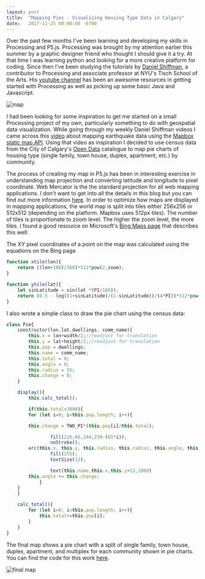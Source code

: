 ```yaml
---
layout: post
title:  "Mapping Pies - Visualizing Housing Type Data in Calgary"
date:   2017-11-25 00:00:00 -0700
---
```

Over the past few months I've been learning and developing my skills in Processing and P5.js. Processing was brought by my attention earlier this summer by a graphic designer friend who thought I should give it a try. At that time I was learning python and looking for a more creative platform for coding. Since then I've been studying the tutorials by [Daniel Shiffman](http://shiffman.net/), a contributor to Processing and associate professor at NYU's Tisch School of the Arts. His [youtube channel](https://www.youtube.com/channel/UCvjgXvBlbQiydffZU7m1_aw) has been an awesome resources in getting started with Processing as well as picking up some basic Java and Javascript.

![map](https://s3-us-west-2.amazonaws.com/smohiudd.github.co/mapping-pies/mapping-pies-single.gif)

I had been looking for some inspiration to get me started on a small Processing project of my own, particularly something to do with geospatial data visualization. While going through my weekly Daniel Shiffman videos I came across this [video](https://www.youtube.com/watch?v=ZiYdOwOrGyc&list=PLRqwX-V7Uu6a-SQiI4RtIwuOrLJGnel0r&index=11) about mapping earthquake data using the [Mapbox static map API](https://www.mapbox.com/api-documentation/#static). Using that video as inspiration I decided to use census data from the City of Calgary's [Open Data](https://data.calgary.ca/) catalogue to map pie charts of housing type (single family, town house, duplex, apartment, etc.) by community.

The process of creating my map in P5.js has been in interesting exercise in understanding map projection and converting latitude and longitude to pixel coordinate. Web Mercator is the the standard projection for all web mapping applications. I don't want to get into all the details in this blog but you can find out more information [here](https://en.wikipedia.org/wiki/Web_Mercator). In order to optimize how maps are displayed in mapping applications, the world map is split into tiles either 256x256 or 512x512 (depending on the platform. Mapbox uses 512px tiles). The number of tiles is proportionate to zoom level. The higher the zoom level, the more tiles. I found a good resource on Microsoft's [Bing Maps page](https://msdn.microsoft.com/en-gb/library/bb259689.aspx) that describes this well:

The XY pixel coordinates of a point on the map was calculated using the equations on the Bing page

```javascript
function xtile(lon){
	return ((lon+180)/360)*512*pow(2,zoom);
}

function ytile(lat){
	let sinLatitude = sin(lat *(PI/180));
	return (0.5 - log((1+sinLatitude)/(1-sinLatitude))/(4*PI))*512*pow(2,zoom);
}
```
I also wrote a simple class to draw the pie chart using the census data:

```javascript
class Pie{
	constructor(lon,lat,dwellings, comm_name){
		this.x = lon+width/2;//readjust for translation
		this.y = lat+height/2;//readjust for translation
		this.pop = dwellings;
		this.name = comm_name;
		this.total = 0;
		this.angle = 0;
		this.radius = 55;
		this.change = 0;
	}

	display(){
		this.calc_total();

		if(this.total>3000){
	  	for (let i=0; i<this.pop.length; i++){

      	this.change = TWO_PI*(this.pop[i]/this.total);

				fill(226,66,244,230-(65*i));
				noStroke();
      	arc(this.x, this.y, this.radius, this.radius, this.angle, this.angle+this.change);
				fill(255);
				textSize(12);

				text(this.name,this.x,this.y+13,1000)
      	this.angle += this.change;
			}
    }
	}

	calc_total(){
		for (let i=0; i<this.pop.length; i++){
			this.total+=this.pop[i];
		}
	}
}
```
The final map shows a pie chart with a split of single family, town house, duplex, apartment, and multiplex for each community shown in pie charts. You can find the code for this work [here](https://github.com/smohiudd/Mapping-Pies).

![final map](https://s3-us-west-2.amazonaws.com/smohiudd.github.co/mapping-pies/mapping-pies-full.png)
